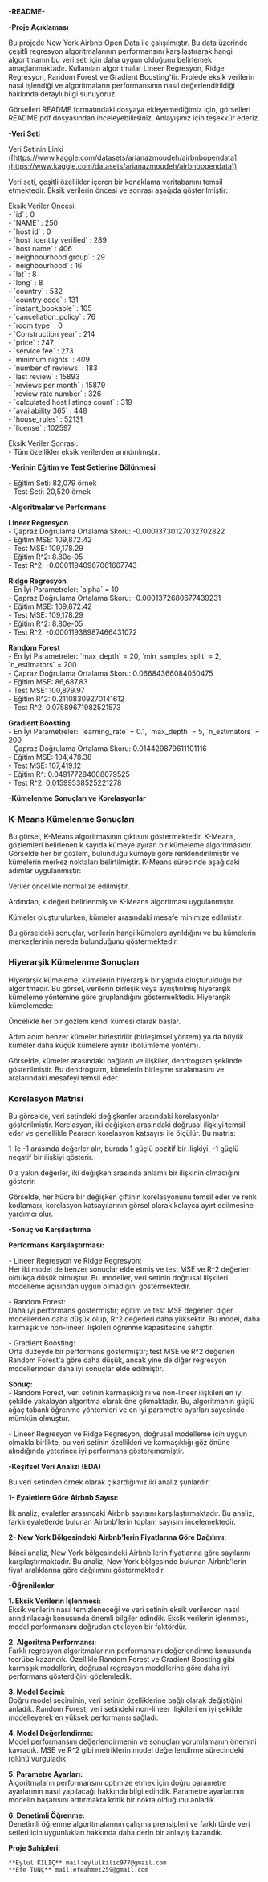 **\-README-**

**\-Proje Açıklaması**

Bu projede New York Airbnb Open Data ile çalışılmıştır. Bu data üzerinde çeşitli regresyon algoritmalarının performansını karşılaştırarak hangi algoritmanın bu veri seti için daha uygun olduğunu belirlemek amaçlanmaktadır. Kullanılan algoritmalar Lineer Regresyon, Ridge Regresyon, Random Forest ve Gradient Boosting'tir. Projede eksik verilerin nasıl işlendiği ve algoritmaların performansının nasıl değerlendirildiği hakkında detaylı bilgi sunuyoruz.

Görselleri README formatındaki dosyaya ekleyemediğimiz için, görselleri README.pdf dosyasından inceleyebilirsiniz. Anlayışınız için teşekkür ederiz.

**\-Veri Seti**

Veri Setinin Linki ([https://www.kaggle.com/datasets/arianazmoudeh/airbnbopendata](https://www.kaggle.com/datasets/arianazmoudeh/airbnbopendata))

Veri seti, çeşitli özellikler içeren bir konaklama veritabanını temsil etmektedir. Eksik verilerin öncesi ve sonrası aşağıda gösterilmiştir:

Eksik Veriler Öncesi:  
\- \`id\` : 0  
\- \`NAME\` : 250  
\- \`host id\` : 0  
\- \`host\_identity\_verified\` : 289  
\- \`host name\` : 406  
\- \`neighbourhood group\` : 29  
\- \`neighbourhood\` : 16  
\- \`lat\` : 8  
\- \`long\` : 8  
\- \`country\` : 532  
\- \`country code\` : 131  
\- \`instant\_bookable\` : 105  
\- \`cancellation\_policy\` : 76  
\- \`room type\` : 0  
\- \`Construction year\` : 214  
\- \`price\` : 247  
\- \`service fee\` : 273  
\- \`minimum nights\` : 409  
\- \`number of reviews\` : 183  
\- \`last review\` : 15893  
\- \`reviews per month\` : 15879  
\- \`review rate number\` : 326  
\- \`calculated host listings count\` : 319  
\- \`availability 365\` : 448  
\- \`house\_rules\` : 52131  
\- \`license\` : 102597

Eksik Veriler Sonrası:  
\- Tüm özellikler eksik verilerden arındırılmıştır.

**\-Verinin Eğitim ve Test Setlerine Bölünmesi**

\- Eğitim Seti: 82,079 örnek  
\- Test Seti: 20,520 örnek

**\-Algoritmalar ve Performans**

**Lineer Regresyon**  
\- Çapraz Doğrulama Ortalama Skoru: \-0.00013730127032702822  
\- Eğitim MSE: 109,872.42  
\- Test MSE: 109,178.29  
\- Eğitim R^2: 8.80e-05  
\- Test R^2: \-0.00011940967061607743

**Ridge Regresyon**  
\- En İyi Parametreler: \`alpha\` \= 10  
\- Çapraz Doğrulama Ortalama Skoru: \-0.0001372680677439231  
\- Eğitim MSE: 109,872.42  
\- Test MSE: 109,178.29  
\- Eğitim R^2: 8.80e-05  
\- Test R^2: \-0.00011938987466431072

**Random Forest**  
\- En İyi Parametreler: \`max\_depth\` \= 20, \`min\_samples\_split\` \= 2, \`n\_estimators\` \= 200  
\- Çapraz Doğrulama Ortalama Skoru: 0.06684366084050475  
\- Eğitim MSE: 86,687.83  
\- Test MSE: 100,879.97  
\- Eğitim R^2: 0.21108309270141612  
\- Test R^2: 0.07589671982521573

**Gradient Boosting**  
\- En İyi Parametreler: \`learning\_rate\` \= 0.1, \`max\_depth\` \= 5, \`n\_estimators\` \= 200  
\- Çapraz Doğrulama Ortalama Skoru: 0.014429879611101116  
\- Eğitim MSE: 104,478.38  
\- Test MSE: 107,419.12  
\- Eğitim R^: 0.049177284008079525  
\- Test R^2: 0.01599538525221278

**\-Kümelenme Sonuçları ve Korelasyonlar**

### **K-Means Kümelenme Sonuçları**

Bu görsel, K-Means algoritmasının çıktısını göstermektedir. K-Means, gözlemleri belirlenen k sayıda kümeye ayıran bir kümeleme algoritmasıdır. Görselde her bir gözlem, bulunduğu kümeye göre renklendirilmiştir ve kümelerin merkez noktaları belirtilmiştir. K-Means sürecinde aşağıdaki adımlar uygulanmıştır:

Veriler öncelikle normalize edilmiştir.

Ardından, k değeri belirlenmiş ve K-Means algoritması uygulanmıştır.

Kümeler oluşturulurken, kümeler arasındaki mesafe minimize edilmiştir.

Bu görseldeki sonuçlar, verilerin hangi kümelere ayrıldığını ve bu kümelerin merkezlerinin nerede bulunduğunu göstermektedir.

### 

### 

### 

### 

### 

### 

### 

### 

### 

### 

### 

### 

### 

### **Hiyerarşik Kümelenme Sonuçları**

Hiyerarşik kümeleme, kümelerin hiyerarşik bir yapıda oluşturulduğu bir algoritmadır. Bu görsel, verilerin birleşik veya ayrıştırılmış hiyerarşik kümeleme yöntemine göre gruplandığını göstermektedir. Hiyerarşik kümelemede:

Öncelikle her bir gözlem kendi kümesi olarak başlar.

Adım adım benzer kümeler birleştirilir (birleşimsel yöntem) ya da büyük kümeler daha küçük kümelere ayrılır (bölümleme yöntem).

Görselde, kümeler arasındaki bağlantı ve ilişkiler, dendrogram şeklinde gösterilmiştir. Bu dendrogram, kümelerin birleşme sıralamasını ve aralarındaki mesafeyi temsil eder.

### 

### 

### 

### 

### 

### 

### 

### 

### 

### 

### 

### 

### 

### 

### 

### 

### **Korelasyon Matrisi**

Bu görselde, veri setindeki değişkenler arasındaki korelasyonlar gösterilmiştir. Korelasyon, iki değişken arasındaki doğrusal ilişkiyi temsil eder ve genellikle Pearson korelasyon katsayısı ile ölçülür. Bu matris:

1 ile \-1 arasında değerler alır, burada 1 güçlü pozitif bir ilişkiyi, \-1 güçlü negatif bir ilişkiyi gösterir.

0'a yakın değerler, iki değişken arasında anlamlı bir ilişkinin olmadığını gösterir.

Görselde, her hücre bir değişken çiftinin korelasyonunu temsil eder ve renk kodlaması, korelasyon katsayılarının görsel olarak kolayca ayırt edilmesine yardımcı olur.

**\-Sonuç ve Karşılaştırma**

**Performans Karşılaştırması:**

\- Lineer Regresyon ve Ridge Regresyon:   
Her iki model de benzer sonuçlar elde etmiş ve test MSE ve R^2 değerleri oldukça düşük olmuştur. Bu modeller, veri setinin doğrusal ilişkileri modelleme açısından uygun olmadığını göstermektedir.

\- Random Forest:   
Daha iyi performans göstermiştir; eğitim ve test MSE değerleri diğer modellerden daha düşük olup, R^2 değerleri daha yüksektir. Bu model, daha karmaşık ve non-lineer ilişkileri öğrenme kapasitesine sahiptir.

\- Gradient Boosting:   
Orta düzeyde bir performans göstermiştir; test MSE ve R^2 değerleri Random Forest'a göre daha düşük, ancak yine de diğer regresyon modellerinden daha iyi sonuçlar elde edilmiştir.

**Sonuç:**  
\- Random Forest, veri setinin karmaşıklığını ve non-lineer ilişkileri en iyi şekilde yakalayan algoritma olarak öne çıkmaktadır. Bu, algoritmanın güçlü ağaç tabanlı öğrenme yöntemleri ve en iyi parametre ayarları sayesinde mümkün olmuştur.

\- Lineer Regresyon ve Ridge Regresyon, doğrusal modelleme için uygun olmakla birlikte, bu veri setinin özellikleri ve karmaşıklığı göz önüne alındığında yeterince iyi performans gösterememiştir.

**\-Keşifsel Veri Analizi (EDA)**

Bu veri setinden örnek olarak çıkardığımız iki analiz şunlardır:

**1- Eyaletlere Göre Airbnb Sayısı:** 

İlk analiz, eyaletler arasındaki Airbnb sayısını karşılaştırmaktadır. Bu analiz, farklı eyaletlerde bulunan Airbnb'lerin toplam sayısını incelemektedir.

**2- New York Bölgesindeki Airbnb'lerin Fiyatlarına Göre Dağılımı:** 

İkinci analiz, New York bölgesindeki Airbnb'lerin fiyatlarına göre sayılarını karşılaştırmaktadır. Bu analiz, New York bölgesinde bulunan Airbnb'lerin fiyat aralıklarına göre dağılımını göstermektedir.

**\-Öğrenilenler**

**1\. Eksik Verilerin İşlenmesi:**   
Eksik verilerin nasıl temizleneceği ve veri setinin eksik verilerden nasıl arındırılacağı konusunda önemli bilgiler edindik. Eksik verilerin işlenmesi, model performansını doğrudan etkileyen bir faktördür.

**2\. Algoritma Performansı**:   
Farklı regresyon algoritmalarının performansını değerlendirme konusunda tecrübe kazandık. Özellikle Random Forest ve Gradient Boosting gibi karmaşık modellerin, doğrusal regresyon modellerine göre daha iyi performans gösterdiğini gözlemledik.

**3\. Model Seçimi:**   
Doğru model seçiminin, veri setinin özelliklerine bağlı olarak değiştiğini anladık. Random Forest, veri setindeki non-lineer ilişkileri en iyi şekilde modelleyerek en yüksek performansı sağladı.

**4\. Model Değerlendirme:**   
Model performansını değerlendirmenin ve sonuçları yorumlamanın önemini kavradık. MSE ve R^2 gibi metriklerin model değerlendirme sürecindeki rolünü vurguladık.

**5\. Parametre Ayarları:**   
Algoritmaların performansını optimize etmek için doğru parametre ayarlarının nasıl yapılacağı hakkında bilgi edindik. Parametre ayarlarının modelin başarısını arttırmakta kritik bir nokta olduğunu anladık.

**6\. Denetimli Öğrenme:**   
Denetimli öğrenme algoritmalarının çalışma prensipleri ve farklı türde veri setleri için uygunlukları hakkında daha derin bir anlayış kazandık.

**Proje Sahipleri:**

	**Eylül KILIÇ** mail:eylulkilic977@gmail.com  
	**Efe TUNÇ** mail:efeahmet259@gmail.com
